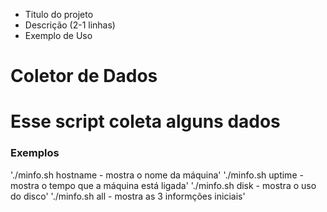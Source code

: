 * Titulo do projeto
* Descrição (2-1 linhas)
* Exemplo de Uso
# Coletor de Dados
# Esse script coleta alguns dados 

### Exemplos
'./minfo.sh hostname - mostra o nome da máquina'
'./minfo.sh uptime - mostra o tempo que a máquina está ligada'
'./minfo.sh disk - mostra o uso do disco'
'./minfo.sh all - mostra as 3 informções iniciais'